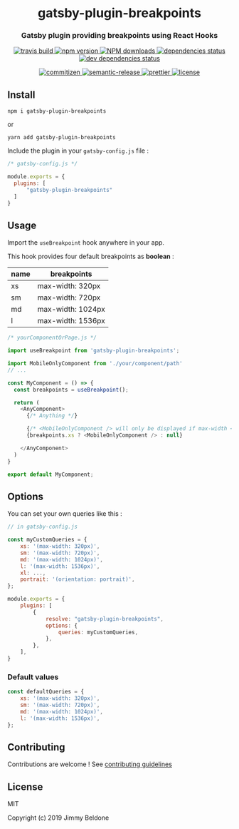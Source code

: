 <h1 align="center" style="border-bottom: none;">gatsby-plugin-breakpoints</h1>
<h3 align="center">Gatsby plugin providing breakpoints using React Hooks</h3>

<p align="center">
    <a href="https://travis-ci.com/JimmyBeldone/gatsby-plugin-breakpoints">
        <img alt="travis build" src="https://travis-ci.com/JimmyBeldone/gatsby-plugin-breakpoints.svg?branch=master">
    </a>
    <a href="https://www.npmjs.com/package/gatsby-plugin-breakpoints">
        <img alt="npm version" src="https://badgen.net/npm/v/gatsby-plugin-breakpoints">
    </a>
    <a href="http://npm-stat.com/charts.html?package=gatsby-plugin-breakpoints">
        <img src="https://img.shields.io/npm/dm/gatsby-plugin-breakpoints.svg" alt="NPM downloads">
    </a>
    <a href="#badge">
        <img alt="dependencies status" src="https://badgen.net/david/dep/JimmyBeldone/gatsby-plugin-breakpoints">
    </a>
    <a href="#badge">
        <img alt="dev dependencies status" src="https://badgen.net/david/dev/JimmyBeldone/gatsby-plugin-breakpoints">
    </a>
</p>
<p align="center">
    <a href="http://commitizen.github.io/cz-cli/">
        <img alt="commitizen" src="https://img.shields.io/badge/commitizen-friendly-brightgreen.svg">
    </a>
    <a href="https://github.com/semantic-release/semantic-release">
        <img alt="semantic-release" src="https://img.shields.io/badge/%20%20%F0%9F%93%A6%F0%9F%9A%80-semantic--release-e10079.svg">
    </a>
    <a href="https://github.com/prettier/prettier">
        <img alt="prettier" src="https://img.shields.io/badge/styled_with-prettier-ff69b4.svg">
    </a>
    <a href="https://github.com/JimmyBeldone/gatsby-plugin-breakpoints/blob/master/LICENSE">
        <img alt="license" src="https://badgen.net/github/license/JimmyBeldone/gatsby-plugin-breakpoints">
    </a>
</p>

## Install

`npm i gatsby-plugin-breakpoints`

or

`yarn add gatsby-plugin-breakpoints`

Include the plugin in your `gatsby-config.js` file :

```javascript
/* gatsby-config.js */

module.exports = {
  plugins: [
      "gatsby-plugin-breakpoints"
  ]
}
```

## Usage

Import the `useBreakpoint` hook anywhere in your app.

This hook provides four default breakpoints as **boolean** :

| name  | breakpoints       |
|---    |---                |
| xs    | max-width: 320px  |
| sm    | max-width: 720px  |
| md    | max-width: 1024px |
| l     | max-width: 1536px |

```javascript
/* yourComponentOrPage.js */

import useBreakpoint from 'gatsby-plugin-breakpoints';

import MobileOnlyComponent from './your/component/path'
// ...

const MyComponent = () => {
  const breakpoints = useBreakpoint();

  return (
    <AnyComponent>
      {/* Anything */}

      {/* <MobileOnlyComponent /> will only be displayed if max-width <= 320px  */}
      {breakpoints.xs ? <MobileOnlyComponent /> : null}

    </AnyComponent>
  )
}

export default MyComponent;
```

## Options

You can set your own queries like this :

```javascript
// in gatsby-config.js

const myCustomQueries = {
    xs: '(max-width: 320px)',
    sm: '(max-width: 720px)',
    md: '(max-width: 1024px)',
    l: '(max-width: 1536px)',
    xl: ...,
    portrait: '(orientation: portrait)',
};

module.exports = {
    plugins: [
        {
            resolve: "gatsby-plugin-breakpoints",
            options: {
                queries: myCustomQueries,
            },
        },
    ],
}
```

### Default values

```javascript
const defaultQueries = {
    xs: '(max-width: 320px)',
    sm: '(max-width: 720px)',
    md: '(max-width: 1024px)',
    l: '(max-width: 1536px)',
};
```

## Contributing

Contributions are welcome ! See [contributing guidelines](https://github.com/JimmyBeldone/gatsby-plugin-breakpoints/blob/master/CONTRIBUTING.md)

## License

MIT

Copyright (c) 2019 Jimmy Beldone
